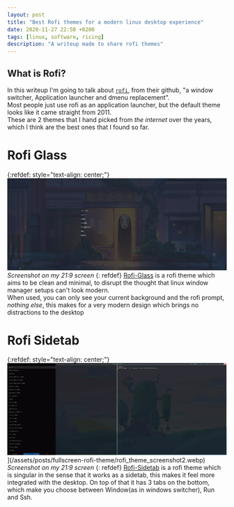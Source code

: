 ```yaml
---
layout: post
title: "Best Rofi themes for a modern linux desktop experience"
date: 2020-11-27 22:50 +0200
tags: [linux, software, ricing]
description: "A writeup made to share rofi themes"
---
```


## What is Rofi?

In this writeup I'm going to talk about [`rofi`](https://github.com/davatorium/rofi), from their github, "a window switcher, Application launcher and dmenu replacement".  
Most people just use rofi as an application launcher, but the default theme looks like it came straight from 2011.  
These are 2 themes that I hand picked from _the internet_ over the years, which I think are the best ones that I found so far.

# Rofi Glass

{:refdef: style="text-align: center;"}
[![screenshot1](/assets/posts/fullscreen-rofi-theme/rofi_theme_screenshot1.webp)](/assets/posts/fullscreen-rofi-theme/rofi_theme_screenshot1.webp)
*Screenshot on my 21:9 screen*
{: refdef}
[Rofi-Glass](https://gist.github.com/Ferryistaken/e0cf8e0850ae386d33580aa191b4ebad#file-rofi-glass-fullscreen-rasi) is a rofi theme which aims to be clean and minimal, to disrupt the thought that linux window manager setups can't look modern.  
When used, you can only see your current background and the rofi prompt, _nothing else_, this makes for a very modern design which brings no distractions to the desktop

# Rofi Sidetab

{:refdef: style="text-align: center;"}
 ![screenshot2](/assets/posts/fullscreen-rofi-theme/rofi_theme_screenshot2.webp)](/assets/posts/fullscreen-rofi-theme/rofi_theme_screenshot2.webp)
*Screenshot on my 21:9 screen*
{: refdef}
[Rofi-Sidetab](https://gist.github.com/Ferryistaken/e0cf8e0850ae386d33580aa191b4ebad#file-sidetab-rasi) is a rofi theme which is singular in the sense that it works as a sidetab, this makes it feel more integrated with the desktop. On top of that it has 3 tabs on the bottom, which make you choose between Window(as in windows switcher), Run and Ssh.
